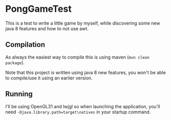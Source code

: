 # PongGameTest

This is a test to write a little game by myself, while discovering some new java 8 features and how to not use awt.

## Compilation

As always the easiest way to compile this is using maven (``mvn clean package``).

Note that this project is written using java 8 new features, you won't be able to compile/use it using an earlier
version.

## Running

I'll be using OpenGL31 and lwjgl so when launching the application, you'll need ``-Djava.library.path=target\natives``
in your startup command.

